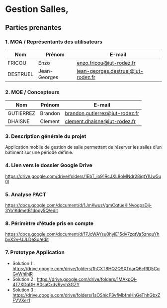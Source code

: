 # Gestion Salles,
## Parties prenantes
### 1. MOA / Représentants des utilisateurs

| Nom | Prénom |	E-mail |
|---|---|---|
 | FRICOU |	Enzo |	enzo.fricou@iut-rodez.fr |
 | DESTRUEL	| Jean-Georges |	jean-georges.destruel@iut-rodez.fr |
### 2. MOE / Concepteurs
 | Nom |	Prénom |	E-mail |
 |---|---|---|
 | GUTIERREZ |	Brandon |	brandon.gutierrez@iut-rodez.fr |
 | DHAISNE |	Clement |	clement.dhaisne@iut-rodez.fr |

### 3. Description générale du projet

Application mobile de gestion de salle permettant de réserver les salles d’un bâtiment sur une période définie.

### 4. Lien vers le dossier Google Drive

https://drive.google.com/drive/folders/1EbT_io91RcJXL8oMNdr28iqtYIUw5u0l

### 5. Analyse PACT

https://docs.google.com/document/d/1JmKwuzVgmCqtueKINvogpsDij-3Yo1KdmetB1dpoy5Q/edit

### 8. Périmètre d’étude pris en compte

https://docs.google.com/document/d/17JcWAYsu0hylE15dv7zqtVa5znquYhbyX2v-UJLDeSo/edit

### 7. Prototype Application

 - Solution 1 : https://drive.google.com/drive/folders/1hCXT8HQZQSXTdarQ6cRID5CqGvWhIhjR
 - Solution 2 : https://drive.google.com/drive/folders/1MAkpQl-4T7XDqDHjA0saCxdyRyvh3GZY
 - Solution 3 : https://drive.google.com/drive/folders/1sOShicF3vfMbfmHhGeThhGbxZFVVXer1
